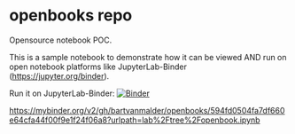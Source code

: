 # openbooks repo
Opensource notebook POC.  

This is a sample notebook to demonstrate how it can be viewed AND run on open notebook platforms like JupyterLab-Binder (https://jupyter.org/binder).

Run it on JupyterLab-Binder: [![Binder](https://mybinder.org/badge_logo.svg)](https://mybinder.org/v2/gh/bartvanmalder/openbooks.git/main?urlpath=lab%2Ftree%2Fopenbook.ipynb)  

https://mybinder.org/v2/gh/bartvanmalder/openbooks/594fd0504fa7df660e64cfa44f00f9e1f24f06a8?urlpath=lab%2Ftree%2Fopenbook.ipynb
